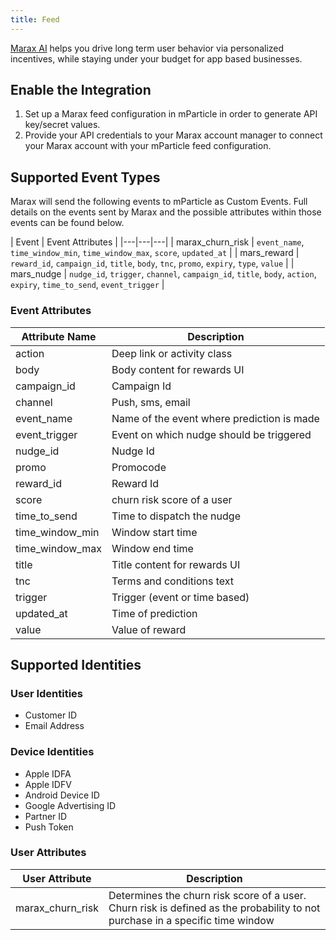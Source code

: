 ```yaml
---
title: Feed
---
```


[Marax AI](https://marax.ai/) helps you drive long term user behavior via personalized incentives, while staying under your budget for app based businesses.

## Enable the Integration

1. Set up a Marax feed configuration in mParticle in order to generate API key/secret values.
2. Provide your API credentials to your Marax account manager to connect your Marax account with your mParticle feed configuration.

## Supported Event Types

Marax will send the following events to mParticle as Custom Events. Full details on the events sent by Marax and the possible attributes within those events can be found below.

| Event | Event Attributes |
|---|---|---|
| marax_churn_risk | `event_name`, `time_window_min`, `time_window_max`, `score`, `updated_at` |
| mars_reward | `reward_id`, `campaign_id`, `title`, `body`, `tnc`, `promo`, `expiry`, `type`, `value` |
| mars_nudge | `nudge_id`, `trigger`, `channel`, `campaign_id`, `title`, `body`, `action`, `expiry`, `time_to_send`, `event_trigger` |

### Event Attributes

| Attribute Name | Description |
|---|---|
| action | Deep link or activity class |
| body | Body content for rewards UI | 
| campaign_id | Campaign Id
| channel | Push, sms, email
| event_name | Name of the event where prediction is made |
| event_trigger | Event on which nudge should be triggered| expiry | Expiry for reward | 
| nudge_id | Nudge Id
| promo | Promocode | 
| reward_id | Reward Id | 
| score | churn risk score of a user |
| time_to_send | Time to dispatch the nudge
| time_window_min | Window start time |
| time_window_max | Window end time |
| title | Title content for rewards UI | 
| tnc | Terms and conditions text | 
| trigger | Trigger (event or time based) | type | Reward Type (Eg: flat,percent) | 
| updated_at | Time of prediction |
| value | Value of reward |

## Supported Identities

### User Identities

* Customer ID
* Email Address

### Device Identities

* Apple IDFA
* Apple IDFV
* Android Device ID
* Google Advertising ID
* Partner ID
* Push Token

### User Attributes
| User Attribute | Description |
| ---|---|
| marax_churn_risk | Determines the churn risk score of a user. Churn risk is defined as the probability to not purchase in a specific time window |